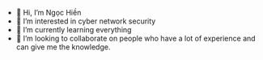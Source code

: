 - 👋 Hi, I’m Ngọc Hiền
- 👀 I’m interested in cyber network security 
- 🌱 I’m currently learning everything
- 💞️ I’m looking to collaborate on people who have a lot of experience and can give me the knowledge.

<!---
neihcogn49520/neihcogn49520 is a ✨ special ✨ repository because its `README.md` (this file) appears on your GitHub profile.
You can click the Preview link to take a look at your changes.
--->
